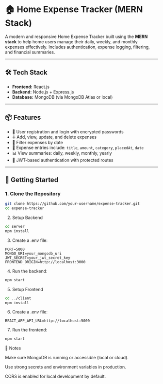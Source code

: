 # 🏠 Home Expense Tracker (MERN Stack)

A modern and responsive Home Expense Tracker built using the **MERN stack** to help home users manage their daily, weekly, and monthly expenses effectively. Includes authentication, expense logging, filtering, and financial summaries.

---

## 🛠️ Tech Stack

- **Frontend:** React.js  
- **Backend:** Node.js + Express.js  
- **Database:** MongoDB (via MongoDB Atlas or local)

---

## 📦 Features

- 👤 User registration and login with encrypted passwords
- ➕ Add, view, update, and delete expenses
- 📅 Filter expenses by date
- 🧾 Expense entries include: `title`, `amount`, `category`, `placedAt`, `date`
- 📊 View summaries: daily, weekly, monthly, yearly
- 🔐 JWT-based authentication with protected routes

---

## 🚀 Getting Started

### 1. Clone the Repository

```bash
git clone https://github.com/your-username/expense-tracker.git
cd expense-tracker
```

2. Setup Backend
   
```bash
cd server
npm install
```

3. Create a .env file:

```env
PORT=5000
MONGO_URI=your_mongodb_uri
JWT_SECRET=your_jwt_secret_key
FRONTEND_ORIGIN=http://localhost:3000
```

4. Run the backend:

```bash
npm start
```

5. Setup Frontend

```bash
cd ../client
npm install
```

6. Create a .env file:

```env
REACT_APP_API_URL=http://localhost:5000
```

7. Run the frontend:

```bash
npm start
```

📌 Notes 

Make sure MongoDB is running or accessible (local or cloud).

Use strong secrets and environment variables in production.

CORS is enabled for local development by default.

